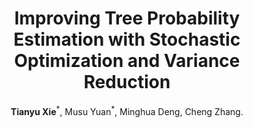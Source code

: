 ---
title: "Improving Tree Probability Estimation with Stochastic Optimization and Variance Reduction"
collection: publications
permalink: /publication/2024_SC_RWSVR
author: <strong>Tianyu Xie</strong>$^\ast$, Musu Yuan$^\ast$, Minghua Deng, Cheng Zhang. 
conf: 'Statistics and Computing, 34(186)'
year: 2024
paperurl: https://arxiv.org/abs/2409.05282
codeurl: https://github.com/tyuxie/RWSVR
additional: true
---